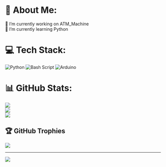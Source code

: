 # 💫 About Me:
🔭 I’m currently working on ATM_Machine<br>🌱 I’m currently learning Python


# 💻 Tech Stack:
![Python](https://img.shields.io/badge/python-3670A0?style=for-the-badge&logo=python&logoColor=ffdd54) ![Bash Script](https://img.shields.io/badge/bash_script-%23121011.svg?style=for-the-badge&logo=gnu-bash&logoColor=white) ![Arduino](https://img.shields.io/badge/-Arduino-00979D?style=for-the-badge&logo=Arduino&logoColor=white) 
# 📊 GitHub Stats:
![](https://github-readme-stats.vercel.app/api?username=euuii&theme=dark&hide_border=false&include_all_commits=false&count_private=false)<br/>
![](https://nirzak-streak-stats.vercel.app/?user=euuii&theme=dark&hide_border=false)<br/>
![](https://github-readme-stats.vercel.app/api/top-langs/?username=euuii&theme=dark&hide_border=false&include_all_commits=false&count_private=false&layout=compact)

## 🏆 GitHub Trophies
![](https://github-profile-trophy.vercel.app/?username=euuii&theme=radical&no-frame=false&no-bg=true&margin-w=4)

---
[![](https://visitcount.itsvg.in/api?id=euuii&icon=0&color=3)](https://visitcount.itsvg.in)

<!-- Proudly created with GPRM ( https://gprm.itsvg.in ) -->
